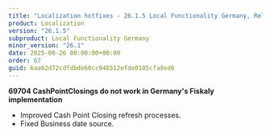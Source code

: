 ```yaml
---
title: "Localization hotfixes - 26.1.5 Local Functionality Germany, Release date August 26, 2025 - Hotfixes"
product: Localization
version: "26.1.5"
subproduct: Local Functionality Germany
minor_version: "26.1"
date: 2025-08-26 00:00:00+00:00
order: 67
guid: 6aa62d72cdfdbde60cc946512efde0185cfa8ed6
---
```


<strong>69704 CashPointClosings do not work in Germany's Fiskaly implementation</strong>
<ul><li>Improved Cash Point Closing refresh processes.</li>
<li>Fixed Business date source.</li></ul>

